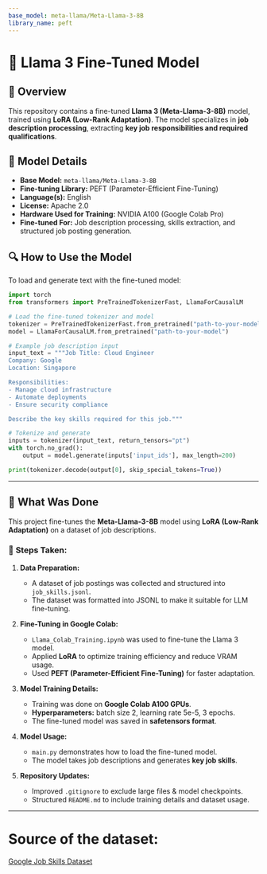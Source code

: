 ```yaml
---
base_model: meta-llama/Meta-Llama-3-8B
library_name: peft
---
```


# 🦙 Llama 3 Fine-Tuned Model

## 📌 Overview
This repository contains a fine-tuned **Llama 3 (Meta-Llama-3-8B)** model, trained using **LoRA (Low-Rank Adaptation)**. The model specializes in **job description processing**, extracting **key job responsibilities and required qualifications**.

## 📜 Model Details

- **Base Model:** `meta-llama/Meta-Llama-3-8B`
- **Fine-tuning Library:** PEFT (Parameter-Efficient Fine-Tuning)
- **Language(s):** English
- **License:** Apache 2.0
- **Hardware Used for Training:** NVIDIA A100 (Google Colab Pro)
- **Fine-tuned For:** Job description processing, skills extraction, and structured job posting generation.

## 🔍 **How to Use the Model**
To load and generate text with the fine-tuned model:

```python
import torch
from transformers import PreTrainedTokenizerFast, LlamaForCausalLM

# Load the fine-tuned tokenizer and model
tokenizer = PreTrainedTokenizerFast.from_pretrained("path-to-your-model")
model = LlamaForCausalLM.from_pretrained("path-to-your-model")

# Example job description input
input_text = """Job Title: Cloud Engineer
Company: Google
Location: Singapore

Responsibilities:
- Manage cloud infrastructure
- Automate deployments
- Ensure security compliance

Describe the key skills required for this job."""

# Tokenize and generate
inputs = tokenizer(input_text, return_tensors="pt")
with torch.no_grad():
    output = model.generate(inputs['input_ids'], max_length=200)

print(tokenizer.decode(output[0], skip_special_tokens=True))
```

---

## 📌 What Was Done

This project fine-tunes the **Meta-Llama-3-8B** model using **LoRA (Low-Rank Adaptation)** on a dataset of job descriptions.

### 🔹 **Steps Taken:**
1. **Data Preparation:**
   - A dataset of job postings was collected and structured into `job_skills.jsonl`.
   - The dataset was formatted into JSONL to make it suitable for LLM fine-tuning.

2. **Fine-Tuning in Google Colab:**
   - `Llama_Colab_Training.ipynb` was used to fine-tune the Llama 3 model.
   - Applied **LoRA** to optimize training efficiency and reduce VRAM usage.
   - Used **PEFT (Parameter-Efficient Fine-Tuning)** for faster adaptation.

3. **Model Training Details:**
   - Training was done on **Google Colab A100 GPUs**.
   - **Hyperparameters:** batch size 2, learning rate 5e-5, 3 epochs.
   - The fine-tuned model was saved in **safetensors format**.

4. **Model Usage:**
   - `main.py` demonstrates how to load the fine-tuned model.
   - The model takes job descriptions and generates **key job skills**.

5. **Repository Updates:**
   - Improved `.gitignore` to exclude large files & model checkpoints.
   - Structured `README.md` to include training details and dataset usage.

---

# Source of the dataset:
[Google Job Skills Dataset](https://www.kaggle.com/datasets/niyamatalmass/google-job-skills?resource=download)

